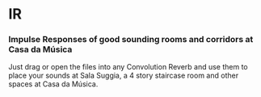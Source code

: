 # IR
### Impulse Responses of good sounding rooms and corridors at Casa da Música

Just drag or open the files into any Convolution Reverb and use them to place your sounds at Sala Suggia, a 4 story staircase room and other spaces at Casa da Música.
